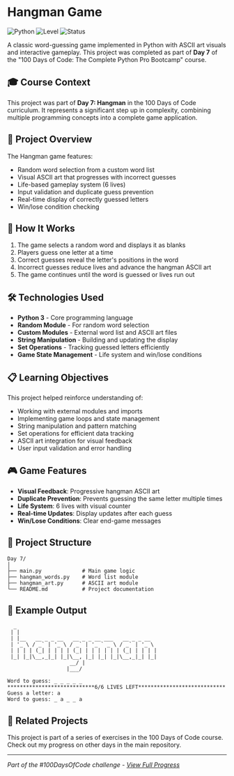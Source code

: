 # Hangman Game

![Python](https://img.shields.io/badge/Python-3-blue?style=for-the-badge)
![Level](https://img.shields.io/badge/Level-Beginner-green?style=for-the-badge)
![Status](https://img.shields.io/badge/Status-Complete-brightgreen?style=for-the-badge)

A classic word-guessing game implemented in Python with ASCII art visuals and interactive gameplay. This project was completed as part of **Day 7** of the "100 Days of Code: The Complete Python Pro Bootcamp" course.

## 🎓 Course Context

This project was part of **Day 7: Hangman** in the 100 Days of Code curriculum. It represents a significant step up in complexity, combining multiple programming concepts into a complete game application.

## 🎯 Project Overview

The Hangman game features:
- Random word selection from a custom word list
- Visual ASCII art that progresses with incorrect guesses
- Life-based gameplay system (6 lives)
- Input validation and duplicate guess prevention
- Real-time display of correctly guessed letters
- Win/lose condition checking

## 🚀 How It Works

1. The game selects a random word and displays it as blanks
2. Players guess one letter at a time
3. Correct guesses reveal the letter's positions in the word
4. Incorrect guesses reduce lives and advance the hangman ASCII art
5. The game continues until the word is guessed or lives run out

## 🛠️ Technologies Used

- **Python 3** - Core programming language
- **Random Module** - For random word selection
- **Custom Modules** - External word list and ASCII art files
- **String Manipulation** - Building and updating the display
- **Set Operations** - Tracking guessed letters efficiently
- **Game State Management** - Life system and win/lose conditions

## 📋 Learning Objectives

This project helped reinforce understanding of:
- Working with external modules and imports
- Implementing game loops and state management
- String manipulation and pattern matching
- Set operations for efficient data tracking
- ASCII art integration for visual feedback
- User input validation and error handling

## 🎮 Game Features

- **Visual Feedback**: Progressive hangman ASCII art
- **Duplicate Prevention**: Prevents guessing the same letter multiple times
- **Life System**: 6 lives with visual counter
- **Real-time Updates**: Display updates after each guess
- **Win/Lose Conditions**: Clear end-game messages

## 📁 Project Structure

```
Day 7/
│
├── main.py             # Main game logic
├── hangman_words.py    # Word list module
├── hangman_art.py      # ASCII art module
└── README.md           # Project documentation
```

## 📝 Example Output

```
  _                                             
 | |                                            
 | |__   __ _ _ __   __ _ _ __ ___   __ _ _ __  
 | '_ \ / _` | '_ \ / _` | '_ ` _ \ / _` | '_ \ 
 | | | | (_| | | | | (_| | | | | | | (_| | | | |
 |_| |_|\__,_|_| |_|\__, |_| |_| |_|\__,_|_| |_|
                    __/ |                      
                   |___/    

Word to guess: _ _ _ _ _
****************************6/6 LIVES LEFT****************************
Guess a letter: a
Word to guess: _ a _ _ a
```

## 🔄 Related Projects

This project is part of a series of exercises in the 100 Days of Code course. Check out my progress on other days in the main repository.

---

*Part of the #100DaysOfCode challenge - [View Full Progress](https://github.com/evncosta/100-Days-of-Code)*
